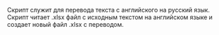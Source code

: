 Скрипт служит для перевода текста с английского на русский язык. Скрипт читает .xlsx файл с исходным текстом на английском языке и создает новый файл .xlsx с переводом.